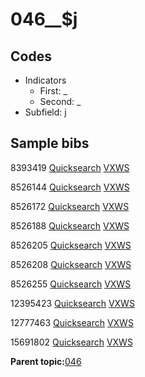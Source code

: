 # 046\_\_$j

## Codes

-   Indicators
    -   First: \_
    -   Second: \_
-   Subfield: j

## Sample bibs

8393419 [Quicksearch](https://search.library.yale.edu/catalog/8393419) [VXWS](http://prodorbis.library.yale.edu:7014/vxws/GetHoldingsService?bibId=8393419)

8526144 [Quicksearch](https://search.library.yale.edu/catalog/8526144) [VXWS](http://prodorbis.library.yale.edu:7014/vxws/GetHoldingsService?bibId=8526144)

8526172 [Quicksearch](https://search.library.yale.edu/catalog/8526172) [VXWS](http://prodorbis.library.yale.edu:7014/vxws/GetHoldingsService?bibId=8526172)

8526188 [Quicksearch](https://search.library.yale.edu/catalog/8526188) [VXWS](http://prodorbis.library.yale.edu:7014/vxws/GetHoldingsService?bibId=8526188)

8526205 [Quicksearch](https://search.library.yale.edu/catalog/8526205) [VXWS](http://prodorbis.library.yale.edu:7014/vxws/GetHoldingsService?bibId=8526205)

8526208 [Quicksearch](https://search.library.yale.edu/catalog/8526208) [VXWS](http://prodorbis.library.yale.edu:7014/vxws/GetHoldingsService?bibId=8526208)

8526255 [Quicksearch](https://search.library.yale.edu/catalog/8526255) [VXWS](http://prodorbis.library.yale.edu:7014/vxws/GetHoldingsService?bibId=8526255)

12395423 [Quicksearch](https://search.library.yale.edu/catalog/12395423) [VXWS](http://prodorbis.library.yale.edu:7014/vxws/GetHoldingsService?bibId=12395423)

12777463 [Quicksearch](https://search.library.yale.edu/catalog/12777463) [VXWS](http://prodorbis.library.yale.edu:7014/vxws/GetHoldingsService?bibId=12777463)

15691802 [Quicksearch](https://search.library.yale.edu/catalog/15691802) [VXWS](http://prodorbis.library.yale.edu:7014/vxws/GetHoldingsService?bibId=15691802)

**Parent topic:**[046](../../tags/046/046.md)

